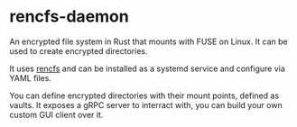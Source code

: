 # rencfs-daemon

An encrypted file system in Rust that mounts with FUSE on Linux. It can be used to create encrypted directories.

It uses [rencfs](https://github.com/radumarias/rencfs) and can be installed as a systemd service and configure via YAML files.

You can define encrypted directories with their mount points, defined as vaults. It exposes a gRPC server to interract with, you can build your own custom GUI client over it.
